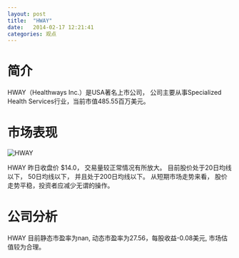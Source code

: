 ```yaml
---
layout: post
title:  "HWAY"
date:   2014-02-17 12:21:41
categories: 观点
---
```


# 简介
HWAY（Healthways Inc.）是USA著名上市公司，
公司主要从事Specialized Health Services行业，当前市值485.55百万美元。

# 市场表现

![HWAY](http://finviz.com/chart.ashx?t=HWAY&ty=c&ta=1&p=d&s=l)

HWAY 昨日收盘价 $14.0，
交易量较正常情况有所放大。
目前股价处于20日均线以下，
50日均线以下，
并且处于200日均线以下。
从短期市场走势来看，
股价走势平稳，投资者应减少无谓的操作。

# 公司分析
HWAY 目前静态市盈率为nan, 动态市盈率为27.56，每股收益-0.08美元,
市场估值较为合理。
